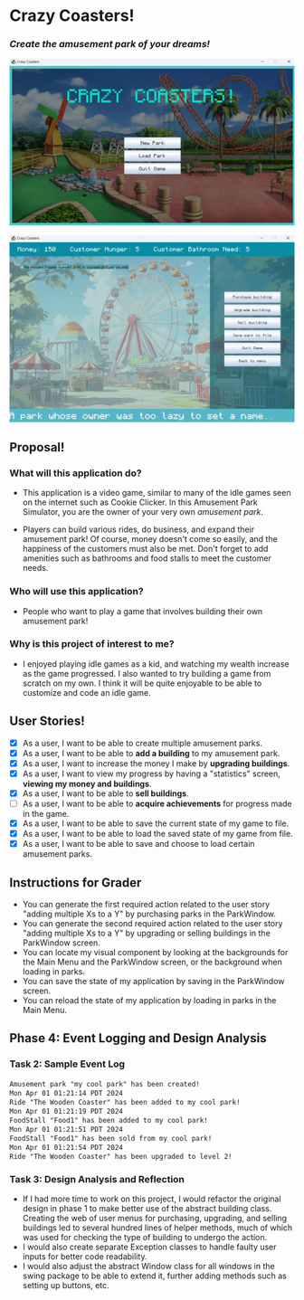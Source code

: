 # **Crazy Coasters!**

### *Create the amusement park of your dreams!*

![Main Menu](titlescreen.png)

![Main Screen](maingameplay.png)

## Proposal!

### What will this application do?

- This application is a video game, similar to many of the idle games seen on the internet such as Cookie Clicker.
In this Amusement Park Simulator, you are the owner of your very own *amusement park*. 

- Players can build various rides,
do business, and expand their amusement park! Of course, money doesn't come so easily, and the happiness of the customers
must also be met. Don't forget to add amenities such as bathrooms and food stalls to meet the customer needs.

### Who will use this application?

- People who want to play a game that involves building their own amusement park!

### Why is this project of interest to me?

- I enjoyed playing idle games as a kid, and watching my wealth increase as the game progressed.
I also wanted to try building a game from scratch on my own. I think it will be quite enjoyable
to be able to customize and code an idle game.

## User Stories!
- [x] As a user, I want to be able to create multiple amusement parks.
- [x] As a user, I want to be able to **add a building** to my amusement park.
- [x] As a user, I want to increase the money I make by **upgrading buildings**.
- [x] As a user, I want to view my progress by having a "statistics" screen,
**viewing my money and buildings**.
- [x] As a user, I want to be able to **sell buildings**. 
- [ ] As a user, I want to be able to **acquire achievements** for progress made in the game.
- [x] As a user, I want to be able to save the current state of my game to file.
- [x] As a user, I want to be able to load the saved state of my game from file.
- [x] As a user, I want to be able to save and choose to load certain amusement parks.

## Instructions for Grader

- You can generate the first required action related to the user story "adding multiple Xs to a Y" by purchasing parks
in the ParkWindow.
- You can generate the second required action related to the user story "adding multiple Xs to a Y" by upgrading or
selling buildings in the ParkWindow screen.
- You can locate my visual component by looking at the backgrounds for the Main Menu and the ParkWindow screen, or the
background when loading in parks.
- You can save the state of my application by saving in the ParkWindow screen.
- You can reload the state of my application by loading in parks in the Main Menu. 

## Phase 4: Event Logging and Design Analysis

### Task 2: Sample Event Log

```
Amusement park "my cool park" has been created!
Mon Apr 01 01:21:14 PDT 2024
Ride "The Wooden Coaster" has been added to my cool park!
Mon Apr 01 01:21:19 PDT 2024
FoodStall "Food1" has been added to my cool park!
Mon Apr 01 01:21:51 PDT 2024
FoodStall "Food1" has been sold from my cool park!
Mon Apr 01 01:21:54 PDT 2024
Ride "The Wooden Coaster" has been upgraded to level 2!
```

### Task 3: Design Analysis and Reflection

- If I had more time to work on this project, I would refactor the original design in phase 1 to make better use of the
abstract building class. Creating the web of user menus for purchasing, upgrading, and selling buildings led to several
hundred lines of helper methods, much of which was used for checking the type of building to undergo the action.
- I would also create separate Exception classes to handle faulty user inputs for better code readability.
- I would also adjust the abstract Window class for all windows in the swing package to be able to extend it, further
adding methods such as setting up buttons, etc.